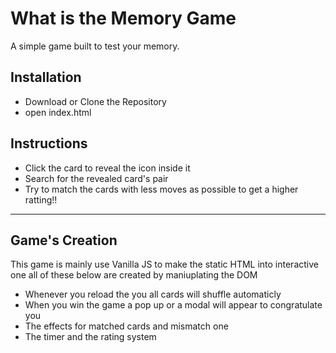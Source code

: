 # What is the Memory Game
A simple game built to test your memory.


## Installation
* Download or Clone the Repository
* open index.html

## Instructions
* Click the card to reveal the icon inside it
* Search for the revealed card's pair
* Try to match the cards with less moves as possible to get a higher ratting!!

___

## Game's Creation
This game is mainly use Vanilla JS to make the static HTML into interactive one all of these below are created by maniuplating the DOM
* Whenever you reload the you all cards will shuffle automaticly
* When you win the game a pop up or a modal will appear to congratulate you
* The effects for matched cards and mismatch one
* The timer and the rating system
